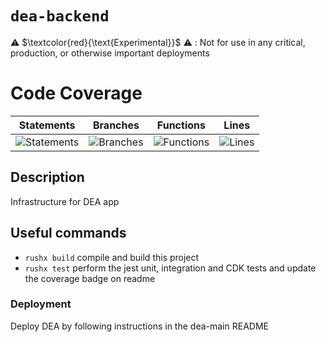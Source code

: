 # `dea-backend`

⚠️ $\textcolor{red}{\text{Experimental}}$ ⚠️ : Not for use in any critical, production, or otherwise important deployments

# Code Coverage

| Statements                                                                               | Branches                                                                             | Functions                                                                              | Lines                                                                          |
| ---------------------------------------------------------------------------------------- | ------------------------------------------------------------------------------------ | -------------------------------------------------------------------------------------- | ------------------------------------------------------------------------------ |
| ![Statements](https://img.shields.io/badge/statements-94.14%25-brightgreen.svg?style=flat) | ![Branches](https://img.shields.io/badge/branches-73.33%25-red.svg?style=flat) | ![Functions](https://img.shields.io/badge/functions-86.32%25-yellow.svg?style=flat) | ![Lines](https://img.shields.io/badge/lines-94.19%25-brightgreen.svg?style=flat) |

## Description

Infrastructure for DEA app

## Useful commands

- `rushx build` compile and build this project
- `rushx test` perform the jest unit, integration and CDK tests and update the coverage badge on readme

### Deployment

Deploy DEA by following instructions in the dea-main README
